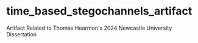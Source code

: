 # time_based_stegochannels_artifact
Artifact Related to Thomas Hearmon's 2024 Newcastle University Dissertation
